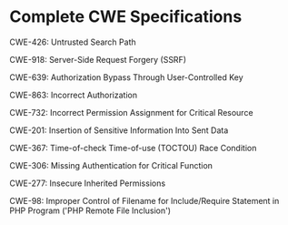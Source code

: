 

# Complete CWE Specifications

CWE-426: Untrusted Search Path

CWE-918: Server-Side Request Forgery (SSRF)

CWE-639: Authorization Bypass Through User-Controlled Key

CWE-863: Incorrect Authorization

CWE-732: Incorrect Permission Assignment for Critical Resource

CWE-201: Insertion of Sensitive Information Into Sent Data

CWE-367: Time-of-check Time-of-use (TOCTOU) Race Condition

CWE-306: Missing Authentication for Critical Function

CWE-277: Insecure Inherited Permissions

CWE-98: Improper Control of Filename for Include/Require Statement in PHP Program ('PHP Remote File Inclusion')